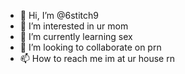 - 👋 Hi, I’m @6stitch9
- 👀 I’m interested in ur mom
- 🌱 I’m currently learning sex
- 💞️ I’m looking to collaborate on prn
- 📫 How to reach me im at ur house rn

<!---
6stitch9/6stitch9 is a ✨ special ✨ repository because its `README.md` (this file) appears on your GitHub profile.
You can click the Preview link to take a look at your changes.
--->
